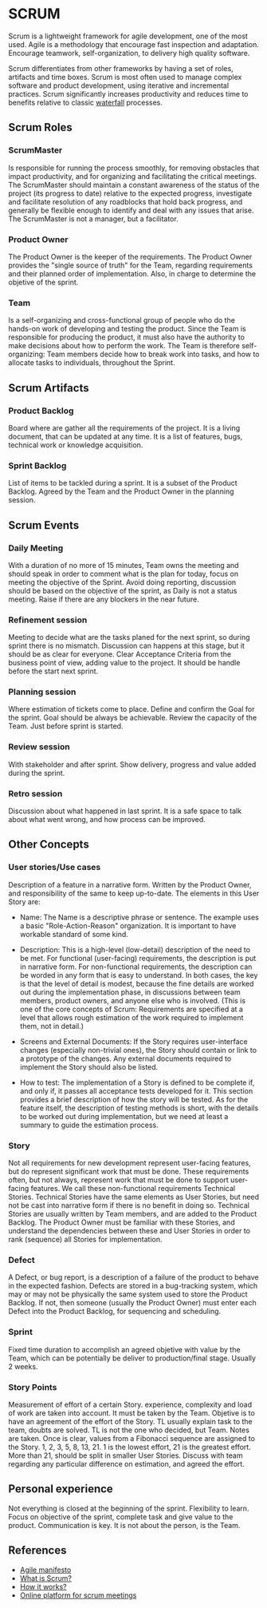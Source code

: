 # SCRUM

Scrum is a lightweight framework for agile development, one of the most used.
Agile is a methodology that encourage fast inspection and adaptation. Encourage
teamwork, self-organization, to delivery high quality software.

Scrum differentiates from other frameworks by having a set of roles, artifacts
and time boxes. Scrum is most often used to manage complex software and product
development, using iterative and incremental practices. Scrum significantly
increases productivity and reduces time to benefits relative to classic
[waterfall](../waterfall-methodology) processes.

## Scrum Roles

### ScrumMaster

Is responsible for running the process smoothly, for removing obstacles that
impact productivity, and for organizing and facilitating the critical meetings.
The ScrumMaster should maintain a constant awareness of the status of the
project (its progress to date) relative to the expected progress, investigate
and facilitate resolution of any roadblocks that hold back progress, and
generally be flexible enough to identify and deal with any issues that arise.
The ScrumMaster is not a manager, but a facilitator.

### Product Owner

The Product Owner is the keeper of the requirements. The Product Owner provides
the "single source of truth" for the Team, regarding requirements and their
planned order of implementation. Also, in charge to determine the objetive of
the sprint.

### Team

Is a self-organizing and cross-functional group of people who do the hands-on
work of developing and testing the product. Since the Team is responsible for
producing the product, it must also have the authority to make decisions about
how to perform the work. The Team is therefore self-organizing: Team members
decide how to break work into tasks, and how to allocate tasks to individuals,
throughout the Sprint.

## Scrum Artifacts

### Product Backlog

Board where are gather all the requirements of the project. It is a living
document, that can be updated at any time. It is a list of features, bugs,
technical work or knowledge acquisition.

### Sprint Backlog

List of items to be tackled during a sprint. It is a subset of the Product
Backlog. Agreed by the Team and the Product Owner in the planning session.

## Scrum Events

### Daily Meeting

With a duration of no more of 15 minutes, Team owns the meeting and should speak
in order to comment what is the plan for today, focus on meeting the objective
of the Sprint. Avoid doing reporting, discussion should be based on the
objective of the sprint, as Daily is not a status meeting. Raise if there are
any blockers in the near future.

### Refinement session

Meeting to decide what are the tasks planed for the next sprint, so during
sprint there is no mismatch. Discussion can happens at this stage, but it should
be as clear for everyone. Clear Acceptance Criteria from the business point of
view, adding value to the project. It should be handle before the start next
sprint.

### Planning session

Where estimation of tickets come to place. Define and confirm the Goal for the
sprint. Goal should be always be achievable. Review the capacity of the Team.
Just before sprint is started.

### Review session

With stakeholder and after sprint. Show delivery, progress and value added
during the sprint.

### Retro session

Discussion about what happened in last sprint. It is a safe space to talk about
what went wrong, and how process can be improved.

## Other Concepts

### User stories/Use cases

Description of a feature in a narrative form. Written by the Product Owner, and
responsibility of the same to keep up-to-date. The elements in this User Story
are:

- Name: The Name is a descriptive phrase or sentence. The example uses a basic
  "Role-Action-Reason" organization. It is important to have workable standard
  of some kind.

- Description: This is a high-level (low-detail) description of the need to be
  met. For functional (user-facing) requirements, the description is put in
  narrative form. For non-functional requirements, the description can be worded
  in any form that is easy to understand. In both cases, the key is that the
  level of detail is modest, because the fine details are worked out during the
  implementation phase, in discussions between team members, product owners, and
  anyone else who is involved. (This is one of the core concepts of Scrum:
  Requirements are specified at a level that allows rough estimation of the work
  required to implement them, not in detail.)

- Screens and External Documents: If the Story requires user-interface
  changes (especially non-trivial ones), the Story should contain or link to
  a prototype of the changes. Any external documents required to implement
  the Story should also be listed.

- How to test: The implementation of a Story is defined to be complete if,
  and only if, it passes all acceptance tests developed for it. This section
  provides a brief description of how the story will be tested. As for the
  feature itself, the description of testing methods is short, with the
  details to be worked out during implementation, but we need at least a
  summary to guide the estimation process.

### Story

Not all requirements for new development represent user-facing features, but do
represent significant work that must be done. These requirements often, but not
always, represent work that must be done to support user-facing features. We
call these non-functional requirements Technical Stories. Technical Stories have
the same elements as User Stories, but need not be cast into narrative form if
there is no benefit in doing so. Technical Stories are usually written by Team
members, and are added to the Product Backlog. The Product Owner must be
familiar with these Stories, and understand the dependencies between these and
User Stories in order to rank (sequence) all Stories for implementation.

### Defect

A Defect, or bug report, is a description of a failure of the product to behave
in the expected fashion. Defects are stored in a bug-tracking system, which may
or may not be physically the same system used to store the Product Backlog. If
not, then someone (usually the Product Owner) must enter each Defect into the
Product Backlog, for sequencing and scheduling.

### Sprint

Fixed time duration to accomplish an agreed objetive with value by the Team,
which can be potentially be deliver to production/final stage. Usually 2 weeks.

### Story Points

Measurement of effort of a certain Story. experience, complexity and load of
work are taken into account. It must be taken by the Team. Objetive is to have
an agreement of the effort of the Story. TL usually explain task to the team,
doubts are solved. TL is not the one who decided, but Team. Notes are taken.
Once is clear, values from a Fibonacci sequence are assigned to the Story. 1, 2,
3, 5, 8, 13, 21. 1 is the lowest effort, 21 is the greatest effort. More than
21, should be split in smaller User Stories. Discuss with team regarding any
particular difference on estimation, and agreed the effort.

## Personal experience

Not everything is closed at the beginning of the sprint. Flexibility to learn.
Focus on objective of the sprint, complete task and give value to the product.
Communication is key. It is not about the person, is the Team.

## References

- [Agile manifesto](https://agilemanifesto.org/)
- [What is Scrum?](https://www.cprime.com/resources/what-is-agile-what-is-scrum/)
- [How it works?](https://proyectosagiles.org/como-funciona-scrum/)
- [Online platform for scrum meetings](https://www.parabol.co/)
